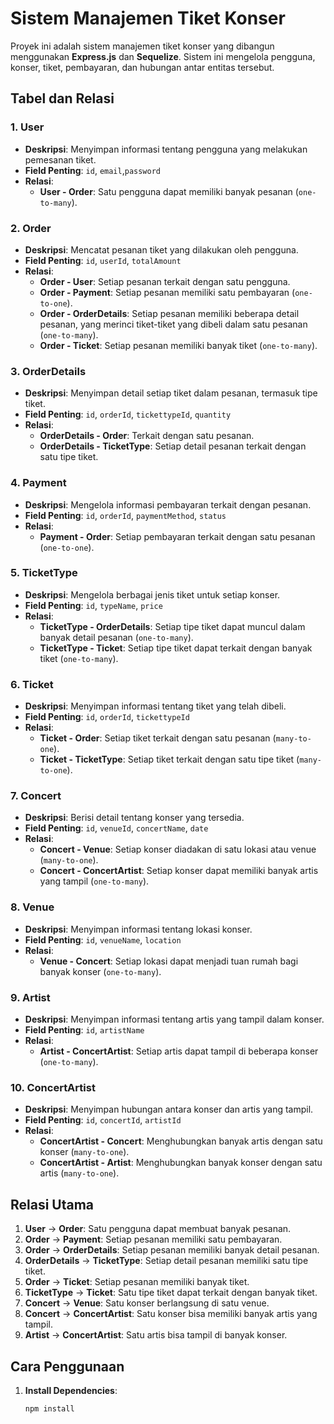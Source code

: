 # Sistem Manajemen Tiket Konser

Proyek ini adalah sistem manajemen tiket konser yang dibangun menggunakan **Express.js** dan **Sequelize**. Sistem ini mengelola pengguna, konser, tiket, pembayaran, dan hubungan antar entitas tersebut.

## Tabel dan Relasi

### 1. **User**
- **Deskripsi**: Menyimpan informasi tentang pengguna yang melakukan pemesanan tiket.
- **Field Penting**: `id`, `email`,`password`
- **Relasi**:
  - **User - Order**: Satu pengguna dapat memiliki banyak pesanan (`one-to-many`).

### 2. **Order**
- **Deskripsi**: Mencatat pesanan tiket yang dilakukan oleh pengguna.
- **Field Penting**: `id`, `userId`, `totalAmount`
- **Relasi**:
  - **Order - User**: Setiap pesanan terkait dengan satu pengguna.
  - **Order - Payment**: Setiap pesanan memiliki satu pembayaran (`one-to-one`).
  - **Order - OrderDetails**: Setiap pesanan memiliki beberapa detail pesanan, yang merinci tiket-tiket yang dibeli dalam satu pesanan (`one-to-many`).
  - **Order - Ticket**: Setiap pesanan memiliki banyak tiket (`one-to-many`).

### 3. **OrderDetails**
- **Deskripsi**: Menyimpan detail setiap tiket dalam pesanan, termasuk tipe tiket.
- **Field Penting**: `id`, `orderId`, `tickettypeId`, `quantity`
- **Relasi**:
  - **OrderDetails - Order**: Terkait dengan satu pesanan.
  - **OrderDetails - TicketType**: Setiap detail pesanan terkait dengan satu tipe tiket.

### 4. **Payment**
- **Deskripsi**: Mengelola informasi pembayaran terkait dengan pesanan.
- **Field Penting**: `id`, `orderId`, `paymentMethod`, `status`
- **Relasi**:
  - **Payment - Order**: Setiap pembayaran terkait dengan satu pesanan (`one-to-one`).

### 5. **TicketType**
- **Deskripsi**: Mengelola berbagai jenis tiket untuk setiap konser.
- **Field Penting**: `id`, `typeName`, `price`
- **Relasi**:
  - **TicketType - OrderDetails**: Setiap tipe tiket dapat muncul dalam banyak detail pesanan (`one-to-many`).
  - **TicketType - Ticket**: Setiap tipe tiket dapat terkait dengan banyak tiket (`one-to-many`).

### 6. **Ticket**
- **Deskripsi**: Menyimpan informasi tentang tiket yang telah dibeli.
- **Field Penting**: `id`, `orderId`, `tickettypeId`
- **Relasi**:
  - **Ticket - Order**: Setiap tiket terkait dengan satu pesanan (`many-to-one`).
  - **Ticket - TicketType**: Setiap tiket terkait dengan satu tipe tiket (`many-to-one`).

### 7. **Concert**
- **Deskripsi**: Berisi detail tentang konser yang tersedia.
- **Field Penting**: `id`, `venueId`, `concertName`, `date`
- **Relasi**:
  - **Concert - Venue**: Setiap konser diadakan di satu lokasi atau venue (`many-to-one`).
  - **Concert - ConcertArtist**: Setiap konser dapat memiliki banyak artis yang tampil (`one-to-many`).

### 8. **Venue**
- **Deskripsi**: Menyimpan informasi tentang lokasi konser.
- **Field Penting**: `id`, `venueName`, `location`
- **Relasi**:
  - **Venue - Concert**: Setiap lokasi dapat menjadi tuan rumah bagi banyak konser (`one-to-many`).

### 9. **Artist**
- **Deskripsi**: Menyimpan informasi tentang artis yang tampil dalam konser.
- **Field Penting**: `id`, `artistName`
- **Relasi**:
  - **Artist - ConcertArtist**: Setiap artis dapat tampil di beberapa konser (`one-to-many`).

### 10. **ConcertArtist**
- **Deskripsi**: Menyimpan hubungan antara konser dan artis yang tampil.
- **Field Penting**: `id`, `concertId`, `artistId`
- **Relasi**:
  - **ConcertArtist - Concert**: Menghubungkan banyak artis dengan satu konser (`many-to-one`).
  - **ConcertArtist - Artist**: Menghubungkan banyak konser dengan satu artis (`many-to-one`).

## Relasi Utama

1. **User** → **Order**: Satu pengguna dapat membuat banyak pesanan.
2. **Order** → **Payment**: Setiap pesanan memiliki satu pembayaran.
3. **Order** → **OrderDetails**: Setiap pesanan memiliki banyak detail pesanan.
4. **OrderDetails** → **TicketType**: Setiap detail pesanan memiliki satu tipe tiket.
5. **Order** → **Ticket**: Setiap pesanan memiliki banyak tiket.
6. **TicketType** → **Ticket**: Satu tipe tiket dapat terkait dengan banyak tiket.
7. **Concert** → **Venue**: Satu konser berlangsung di satu venue.
8. **Concert** → **ConcertArtist**: Satu konser bisa memiliki banyak artis yang tampil.
9. **Artist** → **ConcertArtist**: Satu artis bisa tampil di banyak konser.

## Cara Penggunaan

1. **Install Dependencies**:
   ```bash
   npm install
